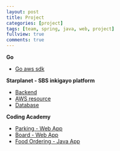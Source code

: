```yaml
---
layout: post
title: Project
categories: [project]
tags: [team, spring, java, web, project]
fullview: true
comments: true
---
```


**Go**
- [Go aws sdk](doc_goproject)

**Starplanet - SBS inkigayo platform**
- [Backend](doc_rm_spring)
- [AWS resource](elasticache)
- [Database](doc_rm_database)

**Coding Academy**
- [Parking - Web App](parking)
- [Board - Web App](developmental)
- [Food Ordering - Java App](food)
